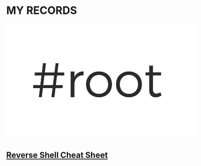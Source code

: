 # MY RECORDS
![Reverse-Shell](./assets/img/Reverse-Shell.png)
## [Reverse Shell Cheat Sheet](./_posts/2020-06-30-Reverse-Shell-Cheat-Sheet.md)
